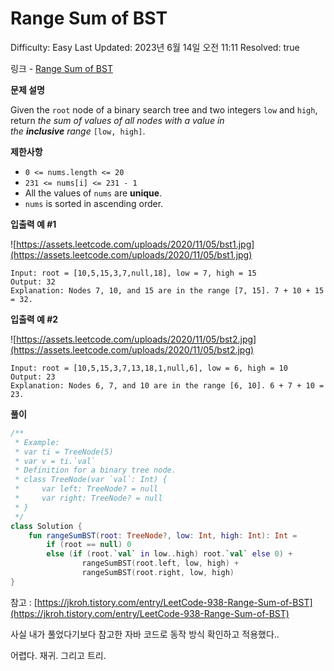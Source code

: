 # Range Sum of BST

Difficulty: Easy
Last Updated: 2023년 6월 14일 오전 11:11
Resolved: true

링크 - [Range Sum of BST](https://leetcode.com/problems/range-sum-of-bst/)

**문제 설명**

Given the `root` node of a binary search tree and two integers `low` and `high`, return *the sum of values of all nodes with a value in the **inclusive** range* `[low, high]`.

**제한사항**

- `0 <= nums.length <= 20`
- `231 <= nums[i] <= 231 - 1`
- All the values of `nums` are **unique**.
- `nums` is sorted in ascending order.

**입출력 예 #1**

![https://assets.leetcode.com/uploads/2020/11/05/bst1.jpg](https://assets.leetcode.com/uploads/2020/11/05/bst1.jpg)

```
Input: root = [10,5,15,3,7,null,18], low = 7, high = 15
Output: 32
Explanation: Nodes 7, 10, and 15 are in the range [7, 15]. 7 + 10 + 15 = 32.
```

**입출력 예 #2**

![https://assets.leetcode.com/uploads/2020/11/05/bst2.jpg](https://assets.leetcode.com/uploads/2020/11/05/bst2.jpg)

```
Input: root = [10,5,15,3,7,13,18,1,null,6], low = 6, high = 10
Output: 23
Explanation: Nodes 6, 7, and 10 are in the range [6, 10]. 6 + 7 + 10 = 23.
```

**풀이**

```kotlin
/**
 * Example:
 * var ti = TreeNode(5)
 * var v = ti.`val`
 * Definition for a binary tree node.
 * class TreeNode(var `val`: Int) {
 *     var left: TreeNode? = null
 *     var right: TreeNode? = null
 * }
 */
class Solution {
    fun rangeSumBST(root: TreeNode?, low: Int, high: Int): Int =
        if (root == null) 0
        else (if (root.`val` in low..high) root.`val` else 0) +
                rangeSumBST(root.left, low, high) +
                rangeSumBST(root.right, low, high)
}
```

참고 : [https://jkroh.tistory.com/entry/LeetCode-938-Range-Sum-of-BST](https://jkroh.tistory.com/entry/LeetCode-938-Range-Sum-of-BST)

사실 내가 풀었다기보다 참고한 자바 코드로 동작 방식 확인하고 적용했다..

어렵다. 재귀. 그리고 트리.